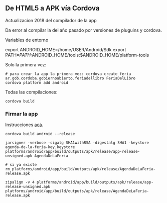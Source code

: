 ## De HTML5 a APK vía Cordova

Actualizacion 2018 del compilador de la app

Da error al compilar la del año pasado por versiones de pluguins y cordova.

Variables de entorno

export ANDROID_HOME=/home/USER/Android/Sdk
export PATH=${PATH}:$ANDROID_HOME/tools:$ANDROID_HOME/platform-tools

Solo la primera vez:
```
# para crear la app la primera vez: cordova create feria ar.gob.cordoba.gobiernoabierto.feriadellibro FeriaDelLibro
cordova platform add android
```

Todas las compilaciones:
```
cordova build
```

### Firmar la app

Instrucciones [acá](https://developer.android.com/studio/publish/app-signing).  

```
cordova build android --release

jarsigner -verbose -sigalg SHA1withRSA -digestalg SHA1 -keystore agenda-de-la-feria-key.keystore platforms/android/app/build/outputs/apk/release/app-release-unsigned.apk AgendaDeLaFeria

# si ya existe
rm platforms/android/app/build/outputs/apk/release/AgendaDeLaFeria-release.apk

zipalign -v 4 platforms/android/app/build/outputs/apk/release/app-release-unsigned.apk platforms/android/app/build/outputs/apk/release/AgendaDeLaFeria-release.apk
```





